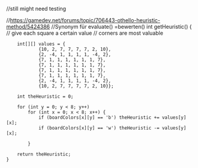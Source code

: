 //still might need testing

//https://gamedev.net/forums/topic/706443-othello-heuristic-method/5424386
//Synonym für evaluate() =bewerten()
  int getHeuristic() {
        // give each square a certain value
        // corners are most valuable

        int[][] values = {
                {10, 2, 7, 7, 7, 7, 2, 10},
                {2, -4, 1, 1, 1, 1, -4, 2},
                {7, 1, 1, 1, 1, 1, 1, 7},
                {7, 1, 1, 1, 1, 1, 1, 7},
                {7, 1, 1, 1, 1, 1, 1, 7},
                {7, 1, 1, 1, 1, 1, 1, 7},
                {2, -4, 1, 1, 1, 1, -4, 2},
                {10, 2, 7, 7, 7, 7, 2, 10}};

        int theHeuristic = 0;

        for (int y = 0; y < 8; y++)
            for (int x = 0; x < 8; x++) {
                if (boardColors[x][y] == 'b') theHeuristic += values[y][x];
                if (boardColors[x][y] == 'w') theHeuristic -= values[y][x];

            }

        return theHeuristic;
    }
